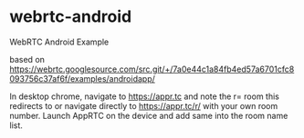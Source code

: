 # webrtc-android
WebRTC Android Example

based on https://webrtc.googlesource.com/src.git/+/7a0e44c1a84fb4ed57a6701cfc8093756c37af6f/examples/androidapp/

In desktop chrome, navigate to https://appr.tc and note the r=<NNN> room
this redirects to or navigate directly to https://appr.tc/r/<NNN> with
your own room number. Launch AppRTC on the device and add same <NNN> into the room name list.

